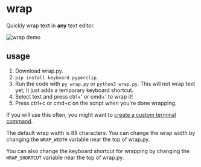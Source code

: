 # wrap

Quickly wrap text in **any** text editor.

![wrap demo](https://media.giphy.com/media/JBremwdj3OuFLhTsOr/giphy.gif)

## usage

1. Download wrap.py.
2. `pip install keyboard pyperclip`.
3. Run the code with `py wrap.py` or `python3 wrap.py`. This will not wrap text yet; it just adds a temporary keyboard shortcut.
4. Select text and press ctrl+' or cmd+' to wrap it!
5. Press ctrl+c or cmd+c on the script when you're done wrapping.

If you will use this often, you might want to [create a custom terminal command](https://wheelercj.github.io/notes/pages/20220320181252.html).

The default wrap width is 88 characters. You can change the wrap width by changing the `WRAP_WIDTH` variable near the top of wrap.py.

You can also change the keyboard shortcut for wrapping by changing the `WRAP_SHORTCUT` variable near the top of wrap.py.
